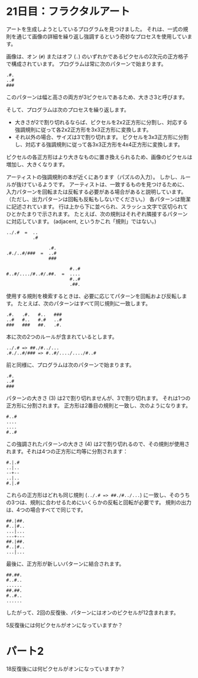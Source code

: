 # 21日目：フラクタルアート #

アートを生成しようとしているプログラムを見つけました。
それは、一式の規則を通じて画像の詳細を繰り返し強調するという奇妙なプロセスを使用しています。

画像は、オン (`#`) またはオフ (`.`) のいずれかであるピクセルの2次元の正方格子で構成されています。
プログラムは常に次のパターンで始まります。

```
.#.
..#
###
```

このパターンは幅と高さの両方が3ピクセルであるため、大きさ3と呼びます。

そして、プログラムは次のプロセスを繰り返します。

- 大きさが2で割り切れるならば、ピクセルを2x2正方形に分割し、対応する強調規則に従って各2x2正方形を3x3正方形に変換します。
- それ以外の場合、サイズは3で割り切れます。
ピクセルを3x3正方形に分割し、対応する強調規則に従って各3x3正方形を4x4正方形に変換します。

ピクセルの各正方形はより大きなものに置き換えられるため、画像のピクセルは増加し、大きくなります。

アーティストの強調規則の本が近くにあります（パズルの入力）。
しかし、ルールが抜けているようです。
アーティストは、一致するものを見つけるために、入力パターンを回転または反転する必要がある場合があると説明しています。
（ただし、出力パターンは回転も反転もしないでください。）
各パターンは簡潔に記述されています。
行は上から下に並べられ、スラッシュ文字で区切られてひとかたまりで示されます。
たとえば、次の規則はそれぞれ隣接するパターンに対応しています。
(adjacent, というかこれ「規則」ではない。)

```
../.#  =  ..
          .#

                .#.
.#./..#/###  =  ..#
                ###

                        #..#
#..#/..../#..#/.##.  =  ....
                        #..#
                        .##.
```

使用する規則を検索するときは、必要に応じてパターンを回転および反転します。
たとえば、次のパターンはすべて同じ規則に一致します。

```
.#.   .#.   #..   ###
..#   #..   #.#   ..#
###   ###   ##.   .#.
```

本に次の2つのルールが含まれているとします。

```
../.# => ##./#../...
.#./..#/### => #..#/..../..../#..#
```

前と同様に、プログラムは次のパターンで始まります。

```
.#.
..#
###
```

パターンの大きさ (3) は2で割り切れませんが、3で割り切れます。
それは1つの正方形に分割されます。
正方形は2番目の規則と一致し、次のようになります。

```
#..#
....
....
#..#
```

この強調されたパターンの大きさ (4) は2で割り切れるので、その規則が使用されます。それは4つの正方形に均等に分割されます：

```
#.|.#
..|..
--+--
..|..
#.|.#
```

これらの正方形はどれも同じ規則 (`../.# => ##./#../...`) に一致し、そのうちの3つは、規則に合わせるためにいくらかの反転と回転が必要です。
規則の出力は、4つの場合すべてで同じです。

```
##.|##.
#..|#..
...|...
---+---
##.|##.
#..|#..
...|...
```

最後に、正方形が新しいパターンに結合されます。

```
##.##.
#..#..
......
##.##.
#..#..
......
```

したがって、2回の反復後、パターンにはオンのピクセルが12含まれます。

5反復後には何ピクセルがオンになっていますか？

# パート2 #

18反復後には何ピクセルがオンになっていますか？
